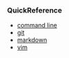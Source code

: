 ### QuickReference

- [command line](/docs/command-line.md)
- [git](/docs/git.md)
- [markdown](/docs/markdown.md)
- [vim](/docs/vim.md)
